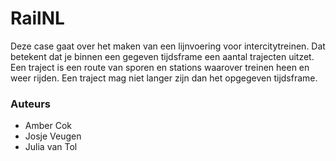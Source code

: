 # RailNL
Deze case gaat over het maken van een lijnvoering
 voor intercitytreinen. Dat betekent dat je binnen een gegeven tijdsframe een aantal trajecten uitzet. 
 Een traject is een route van sporen en stations waarover treinen heen en weer rijden. Een traject mag niet langer zijn dan het opgegeven tijdsframe.

### Auteurs
* Amber Cok
* Josje Veugen
* Julia van Tol
